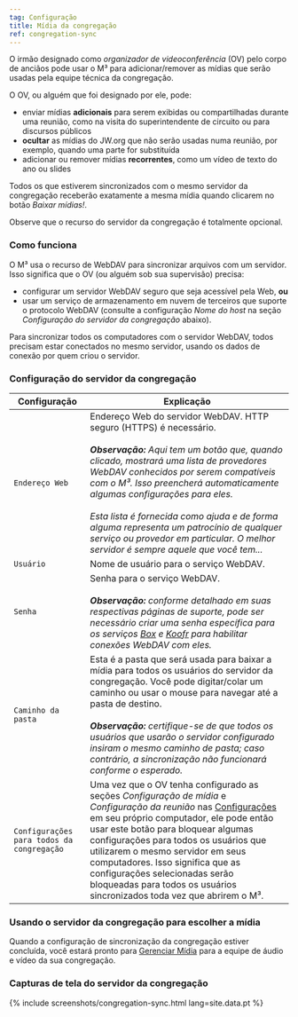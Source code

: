 ```yaml
---
tag: Configuração
title: Mídia da congregação
ref: congregation-sync
---
```


O irmão designado como *organizador de videoconferência* (OV) pelo corpo de anciãos pode usar o M³ para adicionar/remover as mídias que serão usadas pela equipe técnica da congregação.

O OV, ou alguém que foi designado por ele, pode:

- enviar mídias **adicionais** para serem exibidas ou compartilhadas durante uma reunião, como na visita do superintendente de circuito ou para discursos públicos
- **ocultar** as mídias do JW.org que não serão usadas numa reunião, por exemplo, quando uma parte for substituída
- adicionar ou remover mídias **recorrentes**, como um vídeo de texto do ano ou slides

Todos os que estiverem sincronizados com o mesmo servidor da congregação receberão exatamente a mesma mídia quando clicarem no botão *Baixar mídias!*.

Observe que o recurso do servidor da congregação é totalmente opcional.

### Como funciona

O M³ usa o recurso de WebDAV para sincronizar arquivos com um servidor. Isso significa que o OV (ou alguém sob sua supervisão) precisa:

- configurar um servidor WebDAV seguro que seja acessível pela Web, **ou**
- usar um serviço de armazenamento em nuvem de terceiros que suporte o protocolo WebDAV (consulte a configuração *Nome do host* na seção *Configuração do servidor da congregação* abaixo).

Para sincronizar todos os computadores com o servidor WebDAV, todos precisam estar conectados no mesmo servidor, usando os dados de conexão por quem criou o servidor.

### Configuração do servidor da congregação

| Configuração                              | Explicação                                                                                                                                                                                                                                                                                                                                                                                                                                                                                              |
| ----------------------------------------- | ------------------------------------------------------------------------------------------------------------------------------------------------------------------------------------------------------------------------------------------------------------------------------------------------------------------------------------------------------------------------------------------------------------------------------------------------------------------------------------------------------- |
| `Endereço Web`                            | Endereço Web do servidor WebDAV. HTTP seguro (HTTPS) é necessário. <br><br> ***Observação:** Aqui tem um botão que, quando clicado, mostrará uma lista de provedores WebDAV conhecidos por serem compatíveis com o M³. Isso preencherá automaticamente algumas configurações para eles. <br><br> Esta lista é fornecida como ajuda e de forma alguma representa um patrocínio de qualquer serviço ou provedor em particular. O melhor servidor é sempre aquele que você tem...* |
| `Usuário`                                 | Nome de usuário para o serviço WebDAV.                                                                                                                                                                                                                                                                                                                                                                                                                                                                  |
| `Senha`                                   | Senha para o serviço WebDAV. <br><br> ***Observação:** conforme detalhado em suas respectivas páginas de suporte, pode ser necessário criar uma senha específica para os serviços [Box](https://support.box.com/hc/en-us/articles/360043696414-WebDAV-with-Box) e [Koofr](https://koofr.eu/help/koofr_with_webdav/how-do-i-connect-a-service-to-koofr-through-webdav/) para habilitar conexões WebDAV com eles.*                                                                            |
| `Caminho da pasta`                        | Esta é a pasta que será usada para baixar a mídia para todos os usuários do servidor da congregação. Você pode digitar/colar um caminho ou usar o mouse para navegar até a pasta de destino. <br><br> ***Observação:** certifique-se de que todos os usuários que usarão o servidor configurado insiram o mesmo caminho de pasta; caso contrário, a sincronização não funcionará conforme o esperado.*                                                                                      |
| `Configurações para todos da congregação` | Uma vez que o OV tenha configurado as seções *Configuração de mídia* e *Configuração da reunião* nas [Configurações]({{page.lang}}/#configuration) em seu próprio computador, ele pode então usar este botão para bloquear algumas configurações para todos os usuários que utilizarem o mesmo servidor em seus computadores. Isso significa que as configurações selecionadas serão bloqueadas para todos os usuários sincronizados toda vez que abrirem o M³.                                         |

### Usando o servidor da congregação para escolher a mídia

Quando a configuração de sincronização da congregação estiver concluída, você estará pronto para [Gerenciar Mídia]({{page.lang}}/#manage-media) para a equipe de áudio e vídeo da sua congregação.

### Capturas de tela do servidor da congregação

{% include screenshots/congregation-sync.html lang=site.data.pt %}
